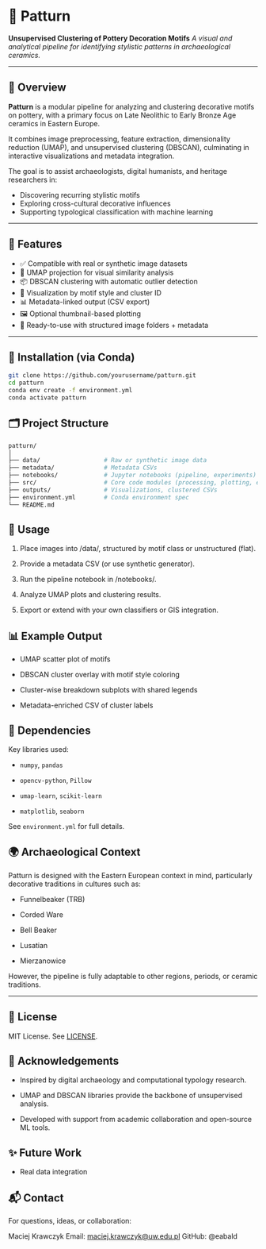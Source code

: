 # 🏺 Patturn

**Unsupervised Clustering of Pottery Decoration Motifs**
_A visual and analytical pipeline for identifying stylistic patterns in archaeological ceramics._

---

## 📖 Overview

**Patturn** is a modular pipeline for analyzing and clustering decorative motifs on pottery, with a primary focus on Late Neolithic to Early Bronze Age ceramics in Eastern Europe.

It combines image preprocessing, feature extraction, dimensionality reduction (UMAP), and unsupervised clustering (DBSCAN), culminating in interactive visualizations and metadata integration.

The goal is to assist archaeologists, digital humanists, and heritage researchers in:

- Discovering recurring stylistic motifs
- Exploring cross-cultural decorative influences
- Supporting typological classification with machine learning

---

## 🧪 Features

- ✅ Compatible with real or synthetic image datasets
- 🧠 UMAP projection for visual similarity analysis
- 📦 DBSCAN clustering with automatic outlier detection
- 🎨 Visualization by motif style and cluster ID
- 📊 Metadata-linked output (CSV export)
- 🖼️ Optional thumbnail-based plotting
- 📁 Ready-to-use with structured image folders + metadata

---

## 🔧 Installation (via Conda)

```bash
git clone https://github.com/yourusername/patturn.git
cd patturn
conda env create -f environment.yml
conda activate patturn
```

## 🗂️ Project Structure

```bash
patturn/
│
├── data/                  # Raw or synthetic image data
├── metadata/              # Metadata CSVs
├── notebooks/             # Jupyter notebooks (pipeline, experiments)
├── src/                   # Core code modules (processing, plotting, etc.)
├── outputs/               # Visualizations, clustered CSVs
├── environment.yml        # Conda environment spec
└── README.md
```

## 🚀 Usage

1. Place images into /data/, structured by motif class or unstructured (flat).

2. Provide a metadata CSV (or use synthetic generator).

3. Run the pipeline notebook in /notebooks/.

4. Analyze UMAP plots and clustering results.

5. Export or extend with your own classifiers or GIS integration.

## 📊 Example Output

- UMAP scatter plot of motifs

- DBSCAN cluster overlay with motif style coloring

- Cluster-wise breakdown subplots with shared legends

- Metadata-enriched CSV of cluster labels

## 🧱 Dependencies

Key libraries used:

- `numpy`, `pandas`

- `opencv-python`, `Pillow`

- `umap-learn`, `scikit-learn`

- `matplotlib`, `seaborn`

See `environment.yml` for full details.

## 🌍 Archaeological Context

Patturn is designed with the Eastern European context in mind, particularly decorative traditions in cultures such as:

- Funnelbeaker (TRB)

- Corded Ware

- Bell Beaker

- Lusatian

- Mierzanowice

However, the pipeline is fully adaptable to other regions, periods, or ceramic traditions.

---

## 📄 License

MIT License. See [LICENSE](LICENSE).

## 🤝 Acknowledgements

- Inspired by digital archaeology and computational typology research.

- UMAP and DBSCAN libraries provide the backbone of unsupervised analysis.

- Developed with support from academic collaboration and open-source ML tools.

## ✨ Future Work

- Real data integration

## 📬 Contact

For questions, ideas, or collaboration:

Maciej Krawczyk
Email: [maciej.krawczyk@uw.edu.pl](maciej.krawczyk@uw.edu.pl)
GitHub: @eabald

